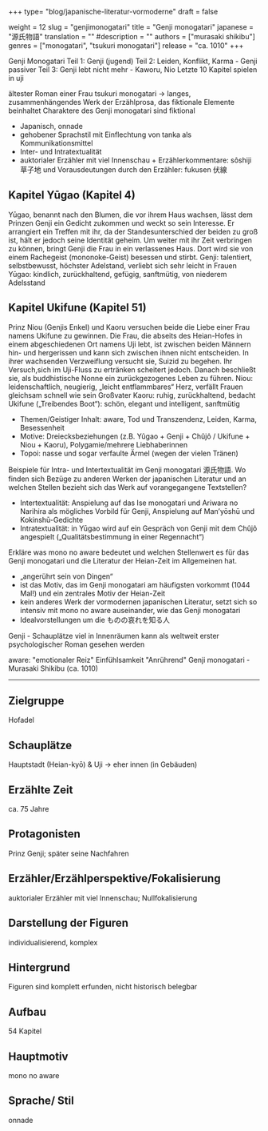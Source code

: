 +++
type= "blog/japanische-literatur-vormoderne"
draft = false

weight = 12
slug = "genjimonogatari"
title = "Genji monogatari"
japanese = "源氏物語"
translation = ""
#description = ""
authors = ["murasaki shikibu"]
genres = ["monogatari", "tsukuri monogatari"]
release = "ca. 1010"
+++

Genji Monogatari
Teil 1: Genji (jugend)
Teil 2: Leiden, Konflikt, Karma - Genji passiver
Teil 3: Genji lebt nicht mehr - Kaworu, Nio
 Letzte 10 Kapitel spielen in uji

ältester Roman einer Frau
tsukuri monogatari -> langes, zusammenhängendes Werk der Erzählprosa, das fiktionale Elemente
beinhaltet
Charaktere des Genji monogatari sind fiktional


- Japanisch, onnade
- gehobener Sprachstil mit Einflechtung von tanka als Kommunikationsmittel
- Inter- und Intratextualität
- auktorialer Erzähler mit viel Innenschau + Erzählerkommentare: sôshiji 草子地 und
Vorausdeutungen durch den Erzähler: fukusen 伏線

## Kapitel Yūgao (Kapitel 4)
Yūgao, benannt nach den Blumen, die vor ihrem Haus wachsen, lässt dem Prinzen
Genji ein Gedicht zukommen und weckt so sein Interesse. Er arrangiert ein Treffen mit ihr, da der
Standesunterschied der beiden zu groß ist, hält er jedoch seine Identität geheim. Um weiter mit ihr
Zeit verbringen zu können, bringt Genji die Frau in ein verlassenes Haus. Dort wird sie von einem
Rachegeist (mononoke-Geist) besessen und stirbt.
Genji: talentiert, selbstbewusst, höchster Adelstand, verliebt sich sehr leicht in Frauen
Yūgao: kindlich, zurückhaltend, gefügig, sanftmütig, von niederem Adelsstand
## Kapitel Ukifune (Kapitel 51)
Prinz Niou (Genjis Enkel) und Kaoru versuchen beide die Liebe einer Frau
namens Ukifune zu gewinnen. Die Frau, die abseits des Heian-Hofes in einem abgeschiedenen Ort
namens Uji lebt, ist zwischen beiden Männern hin- und hergerissen und kann sich zwischen ihnen
nicht entscheiden. In ihrer wachsenden Verzweiflung versucht sie, Suizid zu begehen. Ihr Versuch,sich im Uji-Fluss zu ertränken scheitert jedoch. Danach beschließt sie, als buddhistische Nonne ein
zurückgezogenes Leben zu führen.
Niou: leidenschaftlich, neugierig, „leicht entflammbares“ Herz, verfällt Frauen gleichsam schnell wie
sein Großvater
Kaoru: ruhig, zurückhaltend, bedacht
Ukifune („Treibendes Boot“): schön, elegant und intelligent, sanftmütig


- Themen/Geistiger Inhalt: aware, Tod und Transzendenz, Leiden, Karma, Besessenheit
- Motive: Dreiecksbeziehungen (z.B. Yûgao + Genji + Chûjô / Ukifune + Niou + Kaoru), Polygamie/mehrere Liebhaberinnen
- Topoi: nasse und sogar verfaulte Ärmel (wegen der vielen Tränen)


Beispiele für Intra- und Intertextualität im Genji monogatari 源氏物語. Wo finden sich
Bezüge zu anderen Werken der japanischen Literatur und an welchen Stellen bezieht sich das Werk
auf vorangegangene Textstellen?
- Intertextualität: Anspielung auf das Ise monogatari und Ariwara no Narihira als mögliches Vorbild
für Genji, Anspielung auf Man’yōshū und Kokinshū-Gedichte
- Intratextualität: in Yūgao wird auf ein Gespräch von Genji mit dem Chûjô angespielt
(„Qualitätsbestimmung in einer Regennacht“)

Erkläre was mono no aware bedeutet und welchen Stellenwert es für das Genji monogatari und die
Literatur der Heian-Zeit im Allgemeinen hat.
- „angerührt sein von Dingen“
- ist das Motiv, das im Genji monogatari am häufigsten vorkommt (1044 Mal!) und ein zentrales
Motiv der Heian-Zeit
- kein anderes Werk der vormodernen japanischen Literatur, setzt sich so intensiv mit mono no aware
auseinander, wie das Genji monogatari
- Idealvorstellungen um die ものの哀れを知る人


Genji - Schauplätze viel in Innenräumen
kann als weltweit erster psychologischer Roman gesehen werden




aware: "emotionaler Reiz" Einfühlsamkeit
  "Anrührend"
  Genji monogatari - Murasaki Shikibu (ca. 1010)


---

## Zielgruppe

Hofadel

## Schauplätze

Hauptstadt (Heian-kyō) & Uji
-> eher innen (in Gebäuden)

## Erzählte Zeit

ca. 75 Jahre

## Protagonisten

Prinz Genji; später seine
Nachfahren

## Erzähler/Erzählperspektive/Fokalisierung

auktorialer Erzähler mit viel
Innenschau; Nullfokalisierung

## Darstellung der Figuren

individualisierend, komplex

## Hintergrund

Figuren sind komplett erfunden,
nicht historisch belegbar

## Aufbau

54 Kapitel

## Hauptmotiv

mono no aware

## Sprache/ Stil

onnade
